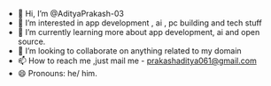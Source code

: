 - 👋 Hi, I’m @AdityaPrakash-03
- 👀 I’m interested in app development , ai , pc building and tech stuff
- 🌱 I’m currently learning more about app development, ai and open source.
- 💞️ I’m looking to collaborate on anything related to my domain
- 📫 How to reach me ,just mail me - prakashaditya061@gmail.com
- 😄 Pronouns: he/ him.


